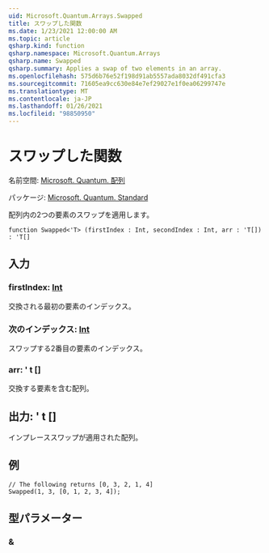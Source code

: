 ```yaml
---
uid: Microsoft.Quantum.Arrays.Swapped
title: スワップした関数
ms.date: 1/23/2021 12:00:00 AM
ms.topic: article
qsharp.kind: function
qsharp.namespace: Microsoft.Quantum.Arrays
qsharp.name: Swapped
qsharp.summary: Applies a swap of two elements in an array.
ms.openlocfilehash: 575d6b76e52f198d91ab5557ada8032df491cfa3
ms.sourcegitcommit: 71605ea9cc630e84e7ef29027e1f0ea06299747e
ms.translationtype: MT
ms.contentlocale: ja-JP
ms.lasthandoff: 01/26/2021
ms.locfileid: "98850950"
---
```

# <a name="swapped-function"></a>スワップした関数

名前空間: [Microsoft. Quantum. 配列](xref:Microsoft.Quantum.Arrays)

パッケージ: [Microsoft. Quantum. Standard](https://nuget.org/packages/Microsoft.Quantum.Standard)


配列内の2つの要素のスワップを適用します。

```qsharp
function Swapped<'T> (firstIndex : Int, secondIndex : Int, arr : 'T[]) : 'T[]
```


## <a name="input"></a>入力

### <a name="firstindex--int"></a>firstIndex: [Int](xref:microsoft.quantum.lang-ref.int)

交換される最初の要素のインデックス。


### <a name="secondindex--int"></a>次のインデックス: [Int](xref:microsoft.quantum.lang-ref.int)

スワップする2番目の要素のインデックス。


### <a name="arr--t"></a>arr: ' t []

交換する要素を含む配列。



## <a name="output--t"></a>出力: ' t []

インプレーススワップが適用された配列。

## <a name="example"></a>例

```qsharp
// The following returns [0, 3, 2, 1, 4]
Swapped(1, 3, [0, 1, 2, 3, 4]);
```

## <a name="type-parameters"></a>型パラメーター

### <a name="t"></a>&

